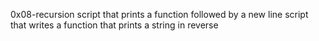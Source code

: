 0x08-recursion
script that prints a function followed by a new line
script that writes a function that prints a string in reverse
